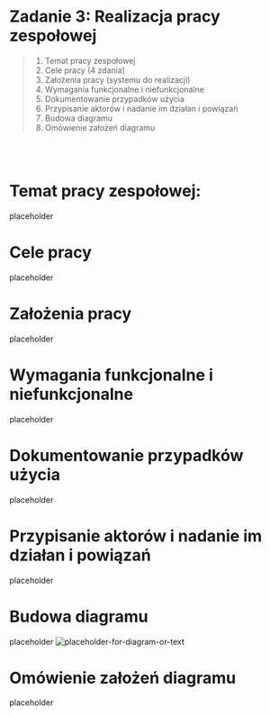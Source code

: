# Zadanie 3: Realizacja pracy zespołowej
> 1. Temat pracy zespołowej 
> 2. Cele pracy (4 zdania)
> 3. Założenia pracy (systemu do realizacji)
> 4. Wymagania funkcjonalne i niefunkcjonalne
> 5. Dokumentowanie przypadków użycia
> 6. Przypisanie aktorów i nadanie im działan i powiązań
> 7. Budowa diagramu
> 8. Omówienie założeń diagramu

<br><br>

# Temat pracy zespołowej:
placeholder

# Cele pracy
placeholder

# Założenia pracy
placeholder

# Wymagania funkcjonalne i niefunkcjonalne
placeholder

# Dokumentowanie przypadków użycia
placeholder

# Przypisanie aktorów i nadanie im działan i powiązań
placeholder

# Budowa diagramu
placeholder
![placeholder-for-diagram-or-text](resources/placeholder)

# Omówienie założeń diagramu
placeholder
